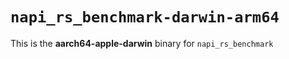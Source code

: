 # `napi_rs_benchmark-darwin-arm64`

This is the **aarch64-apple-darwin** binary for `napi_rs_benchmark`
